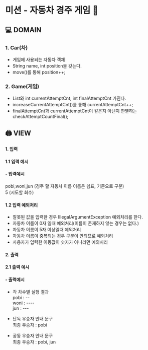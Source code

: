 # 미션 - 자동차 경주 게임 🚓

## 💻 DOMAIN

### 1. Car(차)

- 게임에 사용되는 자동차 객체
- String name, int position을 갖는다.
- move()를 통해 position++;

### 2. Game(게임)

- List<Car>와 int currentAttemptCnt, int finalAttemptCnt 가진다.
- increaseCurrentAttemptCnt()를 통해 currentAttemptCnt++;
- finalAttemptCnt과 currentAttemptCnt이 같은지 아닌지 판별하는 checkAttemptCountFinal();


## 🖨️ VIEW

#### 1. 입력

#### 1.1 입력 예시

#### - 입력예시
pobi,woni,jun  (경주 할 자동차 이름 이름은 쉼표, 기준으로 구분)  
5 (시도할 회수)

#### 1.2 입력 예외처리

- 잘못된 값을 입력한 경우 IllegalArgumentException 예외처리를 한다.
- 자동차 이름이 0자 일때 예외처리(이름이 존재하지 않는 경우는 없다.)
- 자동차 이름이 5자 이상일때 예외처리
- 자동차 이름이 중복되는 경우 구분이 안되므로 예외처리
- 사용자가 입력한 이동값이 숫자가 아니라면 예외처리


#### 2. 출력 

#### 2.1 출력 예시

#### - 출력예시

- 각 차수별 실행 결과  
  pobi : --  
  woni : ----  
  jun : ---
- 단독 우승자 안내 문구  
  최종 우승자 : pobi

- 공동 우승자 안내 문구  
  최종 우승자 : pobi, jun

